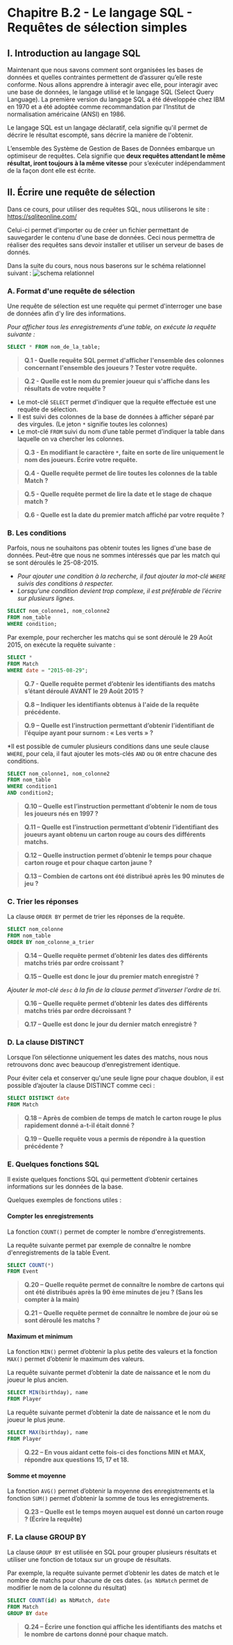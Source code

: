 # Chapitre B.2 - Le langage SQL - Requêtes de sélection simples

## I. Introduction au langage SQL
Maintenant que nous savons comment sont organisées les bases de données et quelles contraintes permettent de d’assurer qu’elle reste conforme. Nous allons apprendre à interagir avec elle, pour interagir avec une base de données, le langage utilisé et le langage SQL (Select Query Language). La première version du langage SQL a été développée chez IBM en 1970 et a été adoptée comme recommandation par l’Institut de normalisation américaine (ANSI) en 1986.

Le langage SQL est un langage déclaratif, cela signifie qu'il permet de décrire le résultat escompté, sans décrire la manière de l'obtenir.

L’ensemble des Système de Gestion de Bases de Données embarque un optimiseur de requêtes. Cela signifie que **deux requêtes attendant le même résultat, iront toujours à la même vitesse** pour s’exécuter indépendamment de la façon dont elle est écrite.

## II. Écrire une requête de sélection
Dans ce cours, pour utiliser des requêtes SQL, nous utiliserons le site : https://sqliteonline.com/

Celui-ci permet d'importer ou de créer un fichier permettant de sauvegarder le contenu d'une base de données. Ceci nous permettra de réaliser des requêtes sans devoir installer et utiliser un serveur de bases de donnés.

Dans la suite du cours, nous nous baserons sur le schéma relationnel suivant :
![schema relationnel](./media/schema_cours.png)
### A. Format d'une requête de sélection
Une requête de sélection est une requête qui permet d'interroger une base de données afin d'y lire des informations.

*Pour afficher tous les enregistrements d'une table, on exécute la requête suivante :*
```sql
SELECT * FROM nom_de_la_table;
```

> **Q.1 - Quelle requête SQL permet d'afficher l'ensemble des colonnes concernant l'ensemble des joueurs ? Tester votre requête.**

> **Q.2 - Quelle est le nom du premier joueur qui s'affiche dans les résultats de votre requête ?**
- Le mot-clé ```SELECT``` permet d'indiquer que la requête effectuée est une requête de sélection.
- Il est suivi des colonnes de la base de données à afficher séparé par des virgules. (Le jeton ```*``` signifie toutes les colonnes)
- Le mot-clé ```FROM``` suivi du nom d’une table permet d’indiquer la table dans laquelle on va chercher les colonnes.

> **Q.3 - En modifiant le caractère ```*```, faite en sorte de lire uniquement le nom des joueurs. Écrire votre requête.**

> **Q.4 - Quelle requête permet de lire toutes les colonnes de la table Match ?**

> **Q.5 - Quelle requête permet de lire la date et le stage de chaque match ?**

> **Q.6 - Quelle est la date du premier match affiché par votre requête ?**

### B. Les conditions
Parfois, nous ne souhaitons pas obtenir toutes les lignes d'une base de données. Peut-être que nous ne sommes intéressés que par les match qui se sont déroulés le 25-08-2015.

- *Pour ajouter une condition à la recherche, il faut ajouter la mot-clé ```WHERE``` suivis des conditions à respecter.*
- *Lorsqu’une condition devient trop complexe, il est préférable de l’écrire sur plusieurs lignes.*

```sql
SELECT nom_colonne1, nom_colonne2
FROM nom_table
WHERE condition;
```

Par exemple, pour rechercher les matchs qui se sont déroulé le 29 Août 2015, on exécute la requête suivante : 
```sql
SELECT *
FROM Match
WHERE date = "2015-08-29";
```

> **Q.7 - Quelle requête permet d’obtenir les identifiants des matchs s’étant déroulé AVANT le 29 Août 2015 ?**

> **Q.8 – Indiquer les identifiants obtenus à l'aide de la requête précédente.**

> **Q.9 – Quelle est l’instruction permettant d’obtenir l’identifiant de l’équipe ayant pour surnom : « Les verts » ?**

*Il est possible de cumuler plusieurs conditions dans une seule clause ```WHERE```, pour cela, il faut ajouter les mots-clés ```AND``` ou ```OR``` entre chacune des conditions.

```sql
SELECT nom_colonne1, nom_colonne2
FROM nom_table
WHERE condition1
AND condition2;
```

> **Q.10 – Quelle est l’instruction permettant d’obtenir le nom de tous les joueurs nés en 1997 ?**

> **Q.11 – Quelle est l’instruction permettant d’obtenir l’identifiant des joueurs ayant obtenu un carton rouge au cours des différents matchs.**

> **Q.12 – Quelle instruction permet d’obtenir le temps pour chaque carton rouge et pour chaque carton jaune ?**

> **Q.13 – Combien de cartons ont été distribué après les 90 minutes de jeu ?**

### C. Trier les réponses
La clause ```ORDER BY``` permet de trier les réponses de la requête.
```sql
SELECT nom_colonne
FROM nom_table
ORDER BY nom_colonne_a_trier
```

> **Q.14 – Quelle requête permet d’obtenir les dates des différents matchs triés par ordre croissant ?**

> **Q.15 – Quelle est donc le jour du premier match enregistré ?**

*Ajouter le mot-clé ```desc``` à la fin de la clause permet d'inverser l'ordre de tri.*

> **Q.16 – Quelle requête permet d’obtenir les dates des différents matchs triés par ordre décroissant ?**

> **Q.17 – Quelle est donc le jour du dernier match enregistré ?**

### D. La clause DISTINCT
Lorsque l’on sélectionne uniquement les dates des matchs, nous nous retrouvons donc avec beaucoup d’enregistrement identique. 

Pour éviter cela et conserver qu'une seule ligne pour chaque doublon, il est possible d’ajouter la clause DISTINCT comme ceci :
```sql
SELECT DISTINCT date
FROM Match
```

> **Q.18 – Après de combien de temps de match le carton rouge le plus rapidement donné a-t-il était donné ?**

> **Q.19 – Quelle requête vous a permis de répondre à la question précédente ?**

### E. Quelques fonctions SQL
Il existe quelques fonctions SQL qui permettent d’obtenir certaines informations sur les données de la base.

Quelques exemples de fonctions utiles :
#### Compter les enregistrements
La fonction ```COUNT()``` permet de compter le nombre d'enregistrements.

La requête suivante permet par exemple de connaître le nombre d'enregistrements de la table Event.
```sql
SELECT COUNT(*)
FROM Event
```

> **Q.20 – Quelle requête permet de connaître le nombre de cartons qui ont été distribués après la 90 ème minutes de jeu ? (Sans les compter à la main)**

> **Q.21 – Quelle requête permet de connaître le nombre de jour où se sont déroulé les matchs ?**

#### Maximum et minimum
La fonction ```MIN()``` permet d’obtenir la plus petite des valeurs et la fonction ```MAX()``` permet d’obtenir le maximum des valeurs.

La requête suivante permet d’obtenir la date de naissance et le nom du joueur le plus ancien.
```sql
SELECT MIN(birthday), name
FROM Player
```
La requête suivante permet d’obtenir la date de naissance et le nom du joueur le plus jeune.
```sql
SELECT MAX(birthday), name
FROM Player
```

> **Q.22 – En vous aidant cette fois-ci des fonctions MIN et MAX, répondre aux questions 15, 17 et 18.**

#### Somme et moyenne
La fonction ```AVG()``` permet d’obtenir la moyenne des enregistrements et la fonction ```SUM()``` permet d’obtenir la somme de tous les enregistrements.

> **Q.23 – Quelle est le temps moyen auquel est donné un carton rouge ? (Écrire la requête)**

### F. La clause GROUP BY
La clause ```GROUP BY``` est utilisée en SQL pour grouper plusieurs résultats et utiliser une fonction de totaux sur un groupe de résultats.

Par exemple, la requête suivante permet d’obtenir les dates de match et le nombre de matchs pour chacune de ces dates. (```as NbMatch``` permet de modifier le nom de la colonne du résultat)
```sql
SELECT COUNT(id) as NbMatch, date
FROM Match
GROUP BY date
```

> **Q.24 – Écrire une fonction qui affiche les identifiants des matchs et le nombre de cartons donné pour chaque match.**